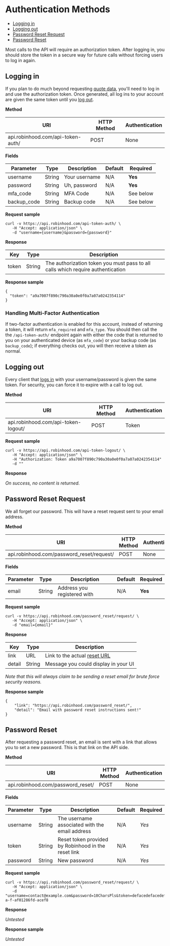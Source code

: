# Authentication Methods

- [Logging in](#logging-in)
- [Logging out](#logging-out)
- [Password Reset Request](#password-reset-request)
- [Password Reset](#password-reset)

Most calls to the API will require an authorization token. After logging in, you should store the token in a secure way for future calls without forcing users to log in again.

## Logging in

If you plan to do much beyond requesting [quote data](#quote-methods), you'll need to log in and use the authorization token. Once generated, all log ins to your account are given the same token until you [log out](#logging-out).

**Method**

| URI                               | HTTP Method | Authentication |
|-----------------------------------|-------------|----------------|
| api.robinhood.com/api-token-auth/ | POST        |	None           |

**Fields**

| Parameter | Type   | Description   | Default | Required |
|-----------|--------|---------------|---------|----------|
| username  | String | Your username | N/A     | **Yes**  |
| password  | String | Uh, password  | N/A     | **Yes**  |
| mfa_code  | String | MFA Code      | N/A     | See below |
| backup_code  | String | Backup code  | N/A     | See below |

**Request sample**

```
curl -v https://api.robinhood.com/api-token-auth/ \
   -H "Accept: application/json" \
   -d "username={username}&password={password}"
```

**Response**

| Key   | Type   |Description|
|-------|--------|-----------|
| token | String | The authorization token you must pass to all calls which require authentication |

**Response sample**

```
{
  "token": "a9a7007f890c790a30a0e0f0a7a07a0242354114"
}
```

### Handling Multi-Factor Authentication

If two-factor authentication is enabled for this account, instead of returning a token, it will return `mfa_required` and `mfa_type`. You should then call the the `/api-token-auth/` endpoint again with either the code that is returned to you on your authenticated device (as `mfa_code`) or your backup code (as `backup_code`); if everything checks out, you will then receive a token as normal.

## Logging out

Every client that [logs in](#log-in) with your username/password is given the same token. For security, you can force it to expire with a call to log out.

**Method**

| URI                                 | HTTP Method | Authentication |
|-------------------------------------|-------------|----------------|
| api.robinhood.com/api-token-logout/ | POST        |	Token        |

**Request sample**

```
curl -v https://api.robinhood.com/api-token-logout/ \
   -H "Accept: application/json" \
   -H "Authorization: Token a9a7007f890c790a30a0e0f0a7a07a0242354114"
   -d ""
```

**Response**

*On success, no content is returned.*

## Password Reset Request

We all forget our password. This will have a reset request sent to your email address.

**Method**

| URI                                       | HTTP Method | Authentication |
|-------------------------------------------|-------------|----------------|
| api.robinhood.com/password_reset/request/ | POST        |	None           |

**Fields**

| Parameter | Type   | Description                 | Default | Required |
|-----------|--------|-----------------------------|---------|----------|
| email     | String | Address you registered with | N/A     | **Yes**  |

**Request sample**

```
curl -v https://api.robinhood.com/password_reset/request/ \
   -H "Accept: application/json" \
   -d "email={email}"
```

**Response**

| Key    | Type   | Description |
|--------|--------|-------------|
| link   | URL    | Link to the actual [reset URL](#password-reset) |
| detail | String | Message you could display in your UI |

*Note that this will always claim to be sending a reset email for brute force security reasons.*

**Response sample**

```
{
    "link": "https://api.robinhood.com/password_reset/",
    "detail": "Email with password reset instructions sent!"
}
```

## Password Reset

After requesting a password reset, an email is sent with a link that allows you to set a new password. This is that link on the API side.

**Method**

| URI                               | HTTP Method | Authentication |
|-----------------------------------|-------------|----------------|
| api.robinhood.com/password_reset/ | POST        |	None           |

**Fields**

| Parameter | Type   | Description                                         | Default | Required |
|-----------|--------|-----------------------------------------------------|---------|----------|
| username  | String | The username associated with the email address      | N/A     | *Yes*    |
| token     | String | Reset token provided by Robinhood in the reset link | N/A     | *Yes*    |
| password  | String | New password                                        | N/A     | *Yes*    |

**Request sample**

```
curl -v https://api.robinhood.com/password_reset/request/ \
   -H "Accept: application/json" \
   -d "username=contact@example.com&password=10CharsPls&token=defacedefacedefacefe-a-f-af01286fd-acef8
```

**Response**

*Untested*

**Response sample**

*Untested*
